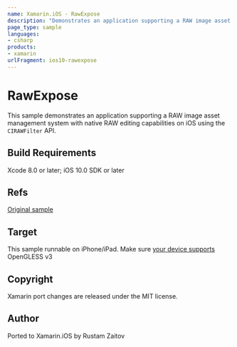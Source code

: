 ```yaml
---
name: Xamarin.iOS - RawExpose
description: "Demonstrates an application supporting a RAW image asset management system with native RAW editing capabilities on #ios10"
page_type: sample
languages:
- csharp
products:
- xamarin
urlFragment: ios10-rawexpose
---
```

# RawExpose

This sample demonstrates an application supporting a RAW image asset management system with native RAW editing capabilities on iOS using the `CIRAWFilter` API.

## Build Requirements

Xcode 8.0 or later; iOS 10.0 SDK or later

## Refs
[Original sample](https://developer.apple.com/library/prerelease/content/samplecode/RawExpose/Introduction/Intro.html)

## Target
This sample runnable on iPhone/iPad. Make sure [your device supports](https://developer.apple.com/library/ios/documentation/DeviceInformation/Reference/iOSDeviceCompatibility/DeviceCompatibilityMatrix/DeviceCompatibilityMatrix.html#//apple_ref/doc/uid/TP40013599-CH17-SW1) OpenGLESS v3


## Copyright

Xamarin port changes are released under the MIT license.

## Author

Ported to Xamarin.iOS by Rustam Zaitov
